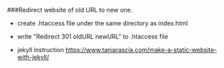###Redirect website of old URL to new one.

- create .htaccess file under the same directory as index.html
- write "Redirect 301 oldURL newURL" to .htaccess file


- jekyll instruction
https://www.taniarascia.com/make-a-static-website-with-jekyll/
